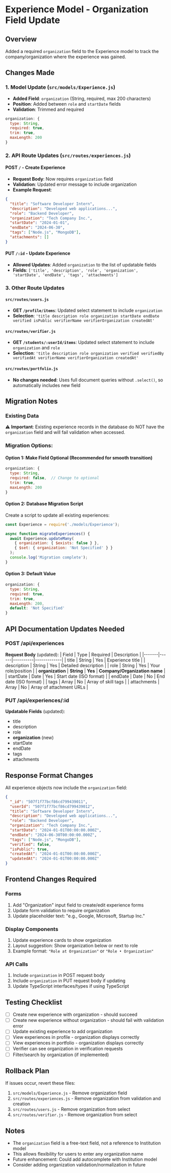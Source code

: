 # Experience Model - Organization Field Update

## Overview
Added a required `organization` field to the Experience model to track the company/organization where the experience was gained.

## Changes Made

### 1. Model Update (`src/models/Experience.js`)
- **Added Field**: `organization` (String, required, max 200 characters)
- **Position**: Added between `role` and `startDate` fields
- **Validation**: Trimmed and required

```javascript
organization: {
  type: String,
  required: true,
  trim: true,
  maxLength: 200
}
```

### 2. API Route Updates (`src/routes/experiences.js`)

#### POST `/` - Create Experience
- **Request Body**: Now requires `organization` field
- **Validation**: Updated error message to include organization
- **Example Request**:
```json
{
  "title": "Software Developer Intern",
  "description": "Developed web applications...",
  "role": "Backend Developer",
  "organization": "Tech Company Inc.",
  "startDate": "2024-01-01",
  "endDate": "2024-06-30",
  "tags": ["Node.js", "MongoDB"],
  "attachments": []
}
```

#### PUT `/:id` - Update Experience
- **Allowed Updates**: Added `organization` to the list of updatable fields
- **Fields**: `['title', 'description', 'role', 'organization', 'startDate', 'endDate', 'tags', 'attachments']`

### 3. Other Route Updates

#### `src/routes/users.js`
- **GET `/profile/items`**: Updated select statement to include `organization`
- **Selection**: `'title description role organization startDate endDate verified isPublic verifierName verifierOrganization createdAt'`

#### `src/routes/verifier.js`
- **GET `/students/:userId/items`**: Updated select statement to include `organization` and `role`
- **Selection**: `'title description role organization verified verifiedBy verifiedAt verifierName verifierOrganization createdAt'`

#### `src/routes/portfolio.js`
- **No changes needed**: Uses full document queries without `.select()`, so automatically includes new field

## Migration Notes

### Existing Data
⚠️ **Important**: Existing experience records in the database do NOT have the `organization` field and will fail validation when accessed.

### Migration Options:

#### Option 1: Make Field Optional (Recommended for smooth transition)
```javascript
organization: {
  type: String,
  required: false,  // Change to optional
  trim: true,
  maxLength: 200
}
```

#### Option 2: Database Migration Script
Create a script to update all existing experiences:
```javascript
const Experience = require('./models/Experience');

async function migrateExperiences() {
  await Experience.updateMany(
    { organization: { $exists: false } },
    { $set: { organization: 'Not Specified' } }
  );
  console.log('Migration complete');
}
```

#### Option 3: Default Value
```javascript
organization: {
  type: String,
  required: true,
  trim: true,
  maxLength: 200,
  default: 'Not Specified'
}
```

## API Documentation Updates Needed

### POST /api/experiences
**Request Body** (updated):
| Field | Type | Required | Description |
|-------|------|----------|-------------|
| title | String | Yes | Experience title |
| description | String | Yes | Detailed description |
| role | String | Yes | Your role/position |
| **organization** | **String** | **Yes** | **Company/Organization name** |
| startDate | Date | Yes | Start date (ISO format) |
| endDate | Date | No | End date (ISO format) |
| tags | Array | No | Array of skill tags |
| attachments | Array | No | Array of attachment URLs |

### PUT /api/experiences/:id
**Updatable Fields** (updated):
- title
- description
- role
- **organization** (new)
- startDate
- endDate
- tags
- attachments

## Response Format Changes

All experience objects now include the `organization` field:

```json
{
  "_id": "507f1f77bcf86cd799439011",
  "userId": "507f1f77bcf86cd799439012",
  "title": "Software Developer Intern",
  "description": "Developed web applications...",
  "role": "Backend Developer",
  "organization": "Tech Company Inc.",
  "startDate": "2024-01-01T00:00:00.000Z",
  "endDate": "2024-06-30T00:00:00.000Z",
  "tags": ["Node.js", "MongoDB"],
  "verified": false,
  "isPublic": true,
  "createdAt": "2024-01-01T00:00:00.000Z",
  "updatedAt": "2024-01-01T00:00:00.000Z"
}
```

## Frontend Changes Required

### Forms
1. Add "Organization" input field to create/edit experience forms
2. Update form validation to require organization
3. Update placeholder text: "e.g., Google, Microsoft, Startup Inc."

### Display Components
1. Update experience cards to show organization
2. Layout suggestion: Show organization below or next to role
3. Example format: `"Role at Organization"` or `"Role • Organization"`

### API Calls
1. Include `organization` in POST request body
2. Include `organization` in PUT request body if updating
3. Update TypeScript interfaces/types if using TypeScript

## Testing Checklist

- [ ] Create new experience with organization - should succeed
- [ ] Create new experience without organization - should fail with validation error
- [ ] Update existing experience to add organization
- [ ] View experiences in profile - organization displays correctly
- [ ] View experiences in portfolio - organization displays correctly
- [ ] Verifier can see organization in verification requests
- [ ] Filter/search by organization (if implemented)

## Rollback Plan

If issues occur, revert these files:
1. `src/models/Experience.js` - Remove organization field
2. `src/routes/experiences.js` - Remove organization from validation and creation
3. `src/routes/users.js` - Remove organization from select
4. `src/routes/verifier.js` - Remove organization from select

## Notes

- The `organization` field is a free-text field, not a reference to Institution model
- This allows flexibility for users to enter any organization name
- Future enhancement: Could add autocomplete with Institution model
- Consider adding organization validation/normalization in future

